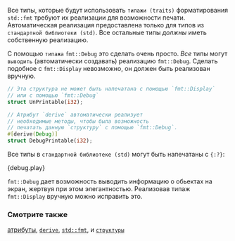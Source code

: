 Все типы, которые будут использовать `типажи (traits)` форматирования `std::fmt` требуют
их реализации для возможности печати. Автоматическая реализация предоставлена только для
типов из `стандартной библиотеки (std)`. Все остальные типы *должны* иметь собственную реализацию.

C помощью `типажа` `fmt::Debug` это сделать очень просто. *Все* типы могут
`выводить` (автоматически создавать) реализацию `fmt::Debug`. 
Сделать подобное с `fmt::Display` невозможно, он должен быть реализован вручную.

```rust
// Эта структура не может быть напечатана с помощью `fmt::Display`
// или с помощью `fmt::Debug`
struct UnPrintable(i32);

// Атрибут `derive` автоматически реализует
// необходимые методы, чтобы была возможность
// печатать данную `структуру` с помощью `fmt::Debug`.
#[derive(Debug)]
struct DebugPrintable(i32);
```

Все типы в `стандартной библиотеке (std)` могут быть напечатаны с `{:?}`:

{debug.play}

`fmt::Debug` дает возможность выводить информацию о обьектах на экран, 
жертвуя при этом элегантностью. Реализовав типаж `fmt::Display` вручную можно исправить это.

### Смотрите также

[атрибуты][attributes], [`derive`][derive], [`std::fmt`][fmt],
и [`структуры`][structs]

[attributes]: http://doc.rust-lang.org/reference.html#attributes
[derive]: ../../trait/derive.html
[fmt]: http://doc.rust-lang.org/std/fmt/
[structs]: ../../custom_types/structs.html
